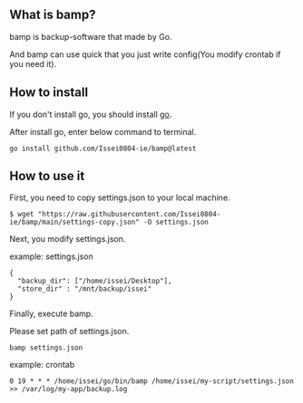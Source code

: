 ## What is bamp?

bamp is backup-software that made by Go.

And bamp can use quick that you just write config(You modify crontab if you need it).


## How to install 

If you don't install go, you should install [go](https://go.dev/).

After install go, enter below command to terminal.

`go install github.com/Issei0804-ie/bamp@latest`

## How to use it

First, you need to copy settings.json to your local machine.

```
$ wget "https://raw.githubusercontent.com/Issei0804-ie/bamp/main/settings-copy.json" -O settings.json 
```

Next, you modify settings.json.

example: settings.json
```
{
  "backup_dir": ["/home/issei/Desktop"],
  "store_dir" : "/mnt/backup/issei"
}
```

Finally, execute bamp.

Please set path of settings.json.

```
bamp settings.json
```

example: crontab

```
0 19 * * * /home/issei/go/bin/bamp /home/issei/my-script/settings.json >> /var/log/my-app/backup.log
```
